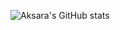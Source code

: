 ![Aksara's GitHub stats](https://github-readme-stats.vercel.app/api?username=khoirulaksara&theme=transparent&show_icons=true)
